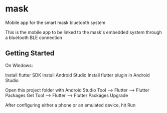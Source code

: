 # mask

Mobile app for the smart mask bluetooth system

This is the mobile app to be linked to the mask's embedded system through a bluetooth BLE connection

## Getting Started

On Windows:

Install flutter SDK
Install Android Studio
Install flutter plugin in Android Studio

Open this project folder with Android Studio
Tool --> Flutter --> Flutter Packages Get
Tool --> Flutter --> Flutter Packages Upgrade

After configuring either a phone or an emulated device, hit Run